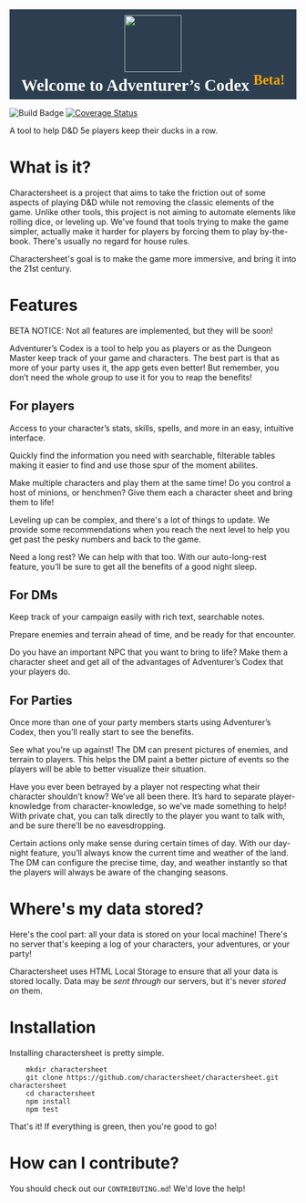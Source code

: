 <div style="background-color:#2c3e50;">
<h1 style="text-align: center; margin-top: 0.0em; margin-bottom: 0.5em; padding-bottom:0.3em; font-size: 29px; font-family: HelveticaNeue-Bold; page-break-inside: avoid; page-break-after: avoid; color: rgb(51, 51, 51); font-style: normal; color:white;">
<center><img class="tl-email-image" data-id="455053" height="100" src="http://gallery.tinyletterapp.com/c0e1ae00b92e2d758f243a5a1eecefd66836c060/images/3cd93e95-2382-429d-b599-b6368f2ca9cf.png" style="padding-top: 10px; width: 100px; max-width: 100px;" width="100" /></center>
Welcome to Adventurer&rsquo;s&nbsp;Codex <sup style="color:orange;">Beta!</sup></h1>
</div>

![Build Badge](https://travis-ci.org/adventurerscodex/charactersheet.svg)
[![Coverage Status](https://coveralls.io/repos/adventurerscodex/charactersheet/badge.svg?branch=master&service=github)](https://coveralls.io/github/adventurerscodex/charactersheet?branch=master)

A tool to help D&D 5e players keep their ducks in a row. 


What is it?
===========

Charactersheet is a project that aims to take the friction out of some aspects of playing D&D while not removing the classic elements of the game. Unlike other tools, this project is not aiming to automate elements like rolling dice, or leveling up. We've found that tools trying to make the game simpler, actually make it harder for players by forcing them to play by-the-book. There's usually no regard for house rules. 

Charactersheet's goal is to make the game more immersive, and bring it into the 21st century.


Features
========

BETA NOTICE: Not all features are implemented, but they will be soon!

Adventurer’s Codex is a tool to help you as players or as the Dungeon Master keep track of your game and characters. The best part is that as more of your party uses it, the app gets even better! But remember, you don’t need the whole group to use it for you to reap the benefits!


For players
-----------

Access to your character’s stats, skills, spells, and more in an easy, intuitive interface.

Quickly find the information you need with searchable, filterable tables making it easier to find and use those spur of the moment abilites.

Make multiple characters and play them at the same time! Do you control a host of minions, or henchmen? Give them each a character sheet and bring them to life!

Leveling up can be complex, and there's a lot of things to update. We provide some recommendations when you reach the next level to help you get past the pesky numbers and back to the game.

Need a long rest? We can help with that too. With our auto-long-rest feature, you’ll be sure to get all the benefits of a good night sleep.


For DMs
-------

Keep track of your campaign easily with rich text, searchable notes.

Prepare enemies and terrain ahead of time, and be ready for that encounter.

Do you have an important NPC that you want to bring to life? Make them a character sheet and get all of the advantages of Adventurer’s Codex that your players do. 


For Parties
-----------

Once more than one of your party members starts using Adventurer’s Codex, then you’ll really start to see the benefits.

See what you’re up against! The DM can present pictures of enemies, and terrain to players. This helps the DM paint a better picture of events so the players will be able to better visualize their situation.

Have you ever been betrayed by a player not respecting what their character shouldn’t know? We’ve all been there. It’s hard to separate player-knowledge from character-knowledge, so we’ve made something to help! With private chat, you can talk directly to the player you want to talk with, and be sure there’ll be no eavesdropping.

Certain actions only make sense during certain times of day. With our day-night feature, you’ll always know the current time and weather of the land. The DM can configure the precise time, day, and weather instantly so that the players will always be aware of the changing seasons.



Where's my data stored?
=======================

Here's the cool part: all your data is stored on your local machine! There's no server that's keeping a log of your characters, your adventures, or your party! 

Charactersheet uses HTML Local Storage to ensure that all your data is stored locally. Data may be *sent through* our servers, but it's never *stored on* them.


Installation
============

Installing charactersheet is pretty simple. 

        mkdir charactersheet
        git clone https://github.com/charactersheet/charactersheet.git charactersheet
        cd charactersheet 
        npm install 
        npm test

That's it! If everything is green, then you're good to go!


How can I contribute?
=====================

You should check out our `CONTRIBUTING.md`! We'd love the help! 
